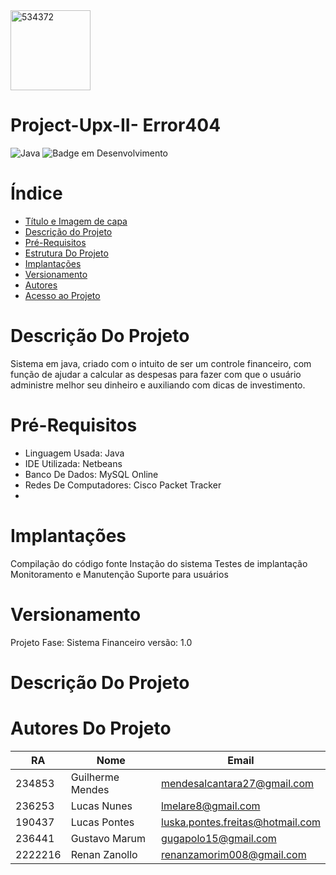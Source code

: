 
<img width="128" alt="534372" src="https://github.com/Upx-II-Error404/Project-Upx-II/assets/141426925/77ee48f8-1a48-4850-a603-2343d731366a">

 # Project-Upx-II- Error404


![Java](https://img.shields.io/badge/java-%23ED8B00.svg?style=for-the-badge&logo=openjdk&logoColor=white)
![Badge em Desenvolvimento](http://img.shields.io/static/v1?label=STATUS&message=EM%20DESENVOLVIMENTO&color=GREEN&style=for-the-badge)
# Índice 

* [Título e Imagem de capa](#Project-Upx-II-Error404)
* [Descrição do Projeto](#descrição-do-projeto)
* [Pré-Requisitos](#pre-requisitos)
* [Estrutura Do Projeto](#estrutura-do-projeto)
* [Implantações](#Implantações)
* [Versionamento](#Versionamento)
* [Autores](#Autores)
* [Acesso ao Projeto](#acesso-ao-projeto)

# Descrição Do Projeto
Sistema em java, criado com o intuito  de ser um controle financeiro, com função de ajudar a calcular as despesas para fazer com que o usuário administre melhor seu dinheiro
e auxiliando com dicas de investimento.


# Pré-Requisitos
- Linguagem Usada: Java
- IDE Utilizada: Netbeans
- Banco De Dados: MySQL Online
- Redes De Computadores: Cisco Packet Tracker
- 
# Implantações
Compilação do código fonte
Instação do sistema
Testes de implantação
Monitoramento e Manutenção
Suporte para usuários

# Versionamento
Projeto Fase: Sistema Financeiro versão: 1.0

# Descrição Do Projeto

# Autores Do Projeto
| RA       | Nome          | Email                  |
|----------|---------------|------------------------|
| 234853   | Guilherme Mendes    | mendesalcantara27@gmail.com       |
| 236253   | Lucas Nunes   | lmelare8@gmail.com      |
| 190437   | Lucas Pontes  | luska.pontes.freitas@hotmail.com      |
| 236441   | Gustavo Marum   | gugapolo15@gmail.com      |
| 2222216  | Renan Zanollo  | renanzamorim008@gmail.com    |



